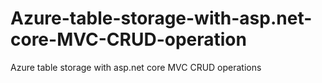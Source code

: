 # Azure-table-storage-with-asp.net-core-MVC-CRUD-operation
Azure table storage with asp.net core MVC CRUD operations
